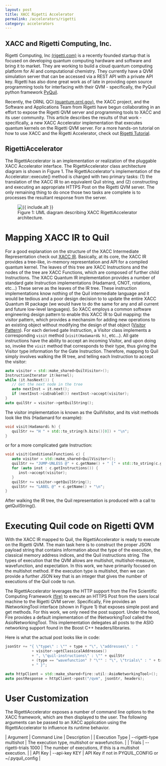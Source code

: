 ```yaml
---
layout: post
title: XACC Rigetti Accelerator
permalink: /accelerators/rigetti
category: accelerators
---
```


## XACC and Rigetti Computing, Inc.

Rigetti Computing, Inc [(rigetti.com)](rigetti.com) is a recently founded startup that is focused on 
developing quantum computing hardware and software and bring it to market. 
They are working to build a cloud quantum computing platform for AI and 
computational chemistry. They currently have a QVM simulation server 
that can be accessed via a REST API with a private API key. Rigetti has 
also done great work as of late in providing open source programming tools for 
interfacing with their QVM - specifically, the PyQuil python framework
[PyQuil](https://github.com/rigetticomputing/pyquil). 

Recently, the ORNL QCI [(quantum.ornl.gov)](http://quantum.ornl.gov), the XACC project, 
and the Software and Applications Team from Rigetti have begun collaborating in 
an effort to expose the Rigetti QVM server and programming tools to XACC and its user 
community. This article describes the results of that work - specifically, a 
new XACC Accelerator implementation that executes quantum kernels on the 
Rigetti QVM server. For a more hands-on tutorial on how to use XACC and the Rigetti 
Accelerator, check out [Rigetti Tutorial](https://ornl-qci.github.io/xacc/tutorials/rigetti).

## RigettiAccelerator

The RigettiAccelerator is an implementation or realization of the pluggable 
XACC Accelerator interface. The RigettAccelerator class architecture diagram is 
shown in Figure 1. The RigettiAccelerator's implementation of the Accelerator::execute() method 
is charged with two primary tasks: (1) the translation of the XACC IR to an equivalent 
Quil string, and (2) constructing and executing an 
appropriate HTTPS Post on the Rigetti QVM server. The only remaining 
thing to do once those two tasks are complete is to processes the resultant response from the server. 

<figure>
<img src="/xacc/assets/rigetti-acc-arch.png" {% if include.alt %} alt="{{ include.alt }}" {% endif %} {% if include.width %} width="{{ include.width }}" {% endif %}/>
<figcaption>Figure 1: UML diagram describing XACC RigettiAccelerator architecture.</figcaption>
</figure>

# Mapping XACC IR to Quil

For a good explanation on the structure of the XACC Intermediate Representation 
check out [XACC IR](https://ornl-qci.github.io/xacc/xacc_spec/ir_spec). Basically, 
at its core, the XACC IR provides a tree-like, in-memory representation and API for a 
compiled quantum kernel. The leaves of this tree are XACC Instructions and the nodes 
of the tree are XACC Functions, which are composed of further child Instructions. The 
XACC Quantum IR implementation provides a number of standard gate Instruction implementations 
(Hadamard, CNOT, rotations, etc...) These serve as the leaves of the IR tree. These 
instruction implementations know nothing of the Quil intermediate language and it would be tedious 
and a poor design decision to to update the entire XACC Quantum IR package (we would have to do the 
same for any and all current and future low-level languages). So XACC employs a common 
software engineering design pattern to enable this XACC IR to Quil mapping: the 
visitor pattern, which provides a mechansim for adding new operations to an 
existing object without modifying the design of that object ([Visitor Pattern](https://en.wikipedia.org/wiki/Visitor_pattern)). For each derived gate Instruction, a Visitor class implements a 
corresponding ```visit``` method (```visit(Hadamard& h)```, etc...). All gate instructions have the 
ability to accept an incoming Visitor, and upon doing so, invoke the ```visit``` method that 
corresponds to their type, thus giving the Visitor type information for the Gate Instruction. 
Therefore, mapping to Quil simply involves walking the IR tree, and telling each Instruction to 
accept the visitor: 

```cpp
auto visitor = std::make_shared<QuilVisitor>();
InstructionIterator it(kernel);
while (it.hasNext()) {
   // Get the next node in the tree
   auto nextInst = it.next();
   if (nextInst->isEnabled()) nextInst->accept(visitor);
}
auto quilStr = visitor->getQuilString();
```

The visitor implementation is known as the QuilVisitor, and its visit methods look like this (Hadamard for example):

```cpp
void visit(Hadamard& h) {
   quilStr += "H " + std::to_string(h.bits()[0]) + "\n";
}
```
or for a more complicated gate Instruction:

```cpp
void visit(ConditionalFunction& c) {
   auto visitor = std::make_shared<QuilVisitor>();
   quilStr += "JUMP-UNLESS @" + c.getName() + " [" + std::to_string(c.getConditionalQubit()) + "]\n";
   for (auto inst : c.getInstructions()) {
      inst->accept(visitor);
   }
   quilStr += visitor->getQuilString();
   quilStr += "LABEL @" + c.getName() + "\n";
}

```
After walking the IR tree, the Quil representation is produced with a call to getQuilString().


# Executing Quil code on Rigetti QVM

With the XACC IR mapped to Quil, the RigettiAccelerator is ready to execute 
on the Rigetti QVM. The main task here is to construct the proper JSON payload string
that contains information about the type of the execution, the classical memory address 
indices, and the Quil instructions string. The types of execution that the QVM allows are 
multishot, multishot-measure, wavefunction, and expectation. In this work, we have primarily focused 
on the multishot method. If the execution type is 
multishot, then we can provide a further JSON key that is an integer that gives the 
number of executions of the Quil code to run. 

The RigettiAccelerator leverages the HTTP support from the Fire Scientific Computing Framework 
[(fire)](https://github.com/jayjaybillings/fire) to execute an HTTPS Post from the users 
local machine to the Rigetti QVM server. Specifically, Fire provides an INetworkingTool interface 
(shown in Figure 1) that exposes simple post and get methods. For this work, we only need the post 
support. Under the hood, Fire provides a default implementation of the INetworkingTool called the 
AsioNetworkingTool. This implementation delegates all posts to the ASIO networking support found in the 
Boost C++ headers/libraries. 

Here is what the actual post looks like in code: 

```cpp
jsonStr += "{ \"type\" : \"" + type + "\", \"addresses\" : "
            + visitor->getClassicalAddresses()
            + ", \"quil-instructions\" : \"" + quilStr
            + (type == "wavefunction" ? "\"" : "\", \"trials\" : " + trials)
            + " }";

auto httpClient = std::make_shared<fire::util::AsioNetworkingTool>();
auto postResponse = httpClient->post("/qvm", jsonStr, headers);
```

# User Customization

The RigettiAccelerator exposes a number of command line options to the XACC framework, which 
are then displayed to the user. The following arguments can be passed to an XACC application 
using the RigettiAccelerator to influence its runtime behavior.

|    Argument          |        Command Line      |          Description                                                  |
| Execution Type       | --rigetti-type multishot | The execution type, multishot or wavefunction. |
| Trials               | --rigetti-trials 1000    | The number of executions, if this is a multishot execution.           |
| API Key              | --api-key KEY            | API Key if not in PYQUIL_CONFIG or ~/.pyquil_config |
